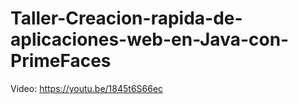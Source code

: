 # Taller-Creacion-rapida-de-aplicaciones-web-en-Java-con-PrimeFaces
Video: https://youtu.be/1845t6S66ec